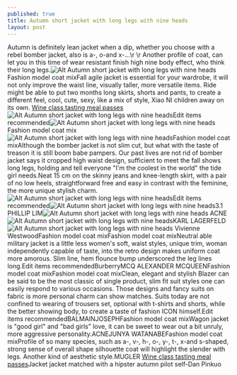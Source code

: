 ```yaml
---
published: true
title: Autumn short jacket with long legs with nine heads
layout: post
---
```

Autumn is definitely lean jacket when a dip, whether you choose with a rebel bomber jacket, also is a-, o-and x-...\r \r Another profile of coat, can let you in this time of wear resistant finish high nine body effect, who think their long legs.![Alt Autumn short jacket with long legs with nine heads ](https://c2.staticflickr.com/2/1480/25062710695_db1f04e18a_z.jpg)Fashion model coat mixFall agile jacket is essential for your wardrobe, it will not only improve the waist line, visually taller, more versatile items. Ride might be able to put two months long skirts, shorts and pants, to create a different feel, cool, cute, sexy, like a mix of style, Xiao NI children away on its own. [Wine class tasting meal passes](http://www.focalstyle.com/2016/01/28/wine-class-tasting-meal-passes/)![Alt Autumn short jacket with long legs with nine heads ](https://c2.staticflickr.com/2/1495/25062716215_4501cbf6a1_b.jpg)Edit items recommended![Alt Autumn short jacket with long legs with nine heads ](https://c2.staticflickr.com/2/1562/24969421881_cac00773d4.jpg)Fashion model coat mix![Alt Autumn short jacket with long legs with nine heads ](https://c2.staticflickr.com/2/1532/24432064334_09cb7dba72_b.jpg)Fashion model coat mixAlthough the bomber jacket is not slim cut, but what with the taste of treason it is still boom babe pampers. Our past lives are not rid of bomber jacket says it cropped high waist design, sufficient to meet the fall shows long legs, holding and tell everyone \"I\'m the coolest in the world\" the tide girl needs.Neat 15 cm on the skinny jeans and knee-length skirt, with a pair of no low heels, straightforward free and easy in contrast with the feminine, the more unique stylish charm.![Alt Autumn short jacket with long legs with nine heads ](https://c2.staticflickr.com/2/1588/24767136130_637487c3be_b.jpg)Edit items recommended![Alt Autumn short jacket with long legs with nine heads ](https://c2.staticflickr.com/2/1710/24944624012_5f8ea0bc29_z.jpg)3.1 PHILLIP LIM![Alt Autumn short jacket with long legs with nine heads ](https://c2.staticflickr.com/2/1624/24767145820_4bd7cd1aa6_z.jpg) ACNE![Alt Autumn short jacket with long legs with nine heads ](https://c2.staticflickr.com/2/1443/25062747435_69487036d1_z.jpg)KARL LAGERFELD![Alt Autumn short jacket with long legs with nine heads ](https://c2.staticflickr.com/2/1675/24695116869_4beeb2d5db_z.jpg) Vivienne WestwoodFashion model coat mixFashion model coat mixNeutral able military jacket is a little less women\'s soft, waist styles, unique trim, woman independently capable of taste, into the retro design makes uniform coat more amorous. Slim line, hem flounce bump underscored the leg lines long.Edit items recommendedBurberryMCQ ALEXANDER MCQUEENFashion model coat mixFashion model coat mixClean, elegant and stylish Blazer can be said to be the most classic of single product, slim fit suit styles one can easily respond to various occasions. Those designs and fancy suits on fabric is more personal charm can show matches. Suits today are not confined to wearing of trousers set, optional with t-shirts and shorts, while the better showing body, to create a taste of fashion ICON himself.Edit items recommendedBALMAINJOSEPHFashion model coat mixWagon jacket is \"good girl\" and \"bad girls\" love, it can be sweet to wear out a bit unruly, more aggressive personality.ACNEJUNYA WATANABEFashion model coat mixProfile of so many species, such as a-, v-, h-, o-, y-, t-, x-and s-shaped, strong sense of overall shape silhouette coat will highlight the slender with legs. Another kind of aesthetic style.MUGLER [Wine class tasting meal passes](http://www.focalstyle.com/2016/01/28/wine-class-tasting-meal-passes/)Jacket jacket matched with a hipster autumn pilot self-Dan Pinkuo